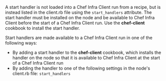 A start handler is not loaded into a Chef Infra Client run from a
recipe, but is instead listed in the client.rb file using the
`start_handlers` attribute. The start handler must be installed on the
node and be available to Chef Infra Client before the start of a Chef
Infra Client run. Use the **chef-client** cookbook to install the start
handler.

Start handlers are made available to a Chef Infra Client run in one of
the following ways:

- By adding a start handler to the **chef-client** cookbook, which
    installs the handler on the node so that it is available to Chef
    Infra Client at the start of a Chef Infra Client run
- By adding the handler to one of the following settings in the node's
    client.rb file: `start_handlers`
